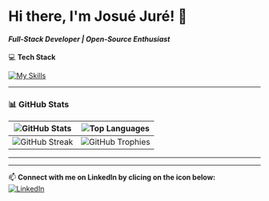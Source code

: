 # Hi there, I'm Josué Juré! 👋  
#### *Full-Stack Developer | Open-Source Enthusiast*  

💻 **Tech Stack**  

[![My Skills](https://skillicons.dev/icons?i=react,ts,js,tailwind,nodejs,prisma,git,py,html,css)](https://skillicons.dev)  

---

### 📊 **GitHub Stats**  

| ![GitHub Stats](https://github-readme-stats.vercel.app/api?username=JosueJURE&show_icons=true&theme=dracula&hide_border=true) | ![Top Languages](https://github-readme-stats.vercel.app/api/top-langs/?username=JosueJURE&layout=compact&theme=dracula&hide_border=true) |
|------------------------------------------------------------------------------------------------------------------------------------|----------------------------------------------------------------------------------------------------------------------------------------------|
| ![GitHub Streak](https://streak-stats.demolab.com?user=JosueJURE&theme=dracula&hide_border=true)                              | ![GitHub Trophies](https://github-profile-trophy.vercel.app/?username=JosueJURE&theme=onedark&no-bg=true&no-frame=true)                  |

---



---

📫 **Connect with me on LinkedIn by clicing on the icon below:**  
[![LinkedIn](https://skillicons.dev/icons?i=linkedin)](http://linkedin.com/in/josue-jure)  



















